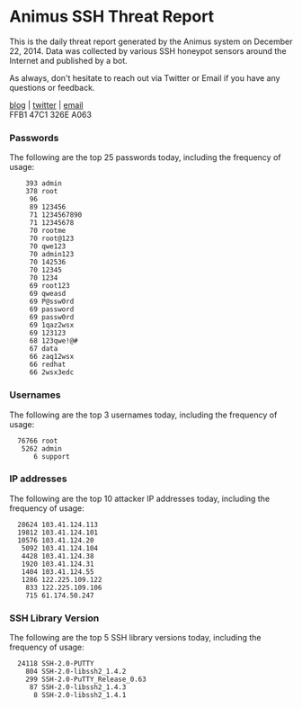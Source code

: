 # Animus SSH Threat Report

This is the daily threat report generated by the Animus system on December 22, 2014. Data was collected by various SSH honeypot sensors around the Internet and published by a bot.  

As always, don't hesitate to reach out via Twitter or Email if you have any questions or feedback.  

[blog](http://morris.guru) | [twitter](https://twitter.com/andrew___morris) | [email](mailto:andrew@morris.guru)  
FFB1 47C1 326E A063  
### Passwords
The following are the top 25 passwords today, including the frequency of usage:
```
    393 admin
    378 root
     96 
     89 123456
     71 1234567890
     71 12345678
     70 rootme
     70 root@123
     70 qwe123
     70 admin123
     70 142536
     70 12345
     70 1234
     69 root123
     69 qweasd
     69 P@ssw0rd
     69 password
     69 passw0rd
     69 1qaz2wsx
     69 123123
     68 123qwe!@#
     67 data
     66 zaq12wsx
     66 redhat
     66 2wsx3edc
```

### Usernames
The following are the top 3 usernames today, including the frequency of usage:
```
  76766 root
   5262 admin
      6 support
```

### IP addresses
The following are the top 10 attacker IP addresses today, including the frequency of usage:
```
  28624 103.41.124.113
  19812 103.41.124.101
  10576 103.41.124.20
   5092 103.41.124.104
   4428 103.41.124.38
   1920 103.41.124.31
   1404 103.41.124.55
   1286 122.225.109.122
    833 122.225.109.106
    715 61.174.50.247
```

### SSH Library Version
The following are the top 5 SSH library versions today, including the frequency of usage:
```
  24118 SSH-2.0-PUTTY
    804 SSH-2.0-libssh2_1.4.2
    299 SSH-2.0-PuTTY_Release_0.63
     87 SSH-2.0-libssh2_1.4.3
      8 SSH-2.0-libssh2_1.4.1
```

